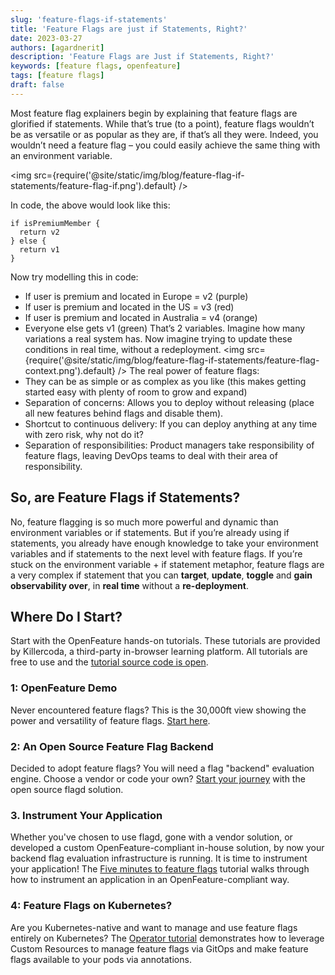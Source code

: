 ```yaml
---
slug: 'feature-flags-if-statements'
title: 'Feature Flags are just if Statements, Right?'
date: 2023-03-27
authors: [agardnerit]
description: 'Feature Flags are Just if Statements, Right?'
keywords: [feature flags, openfeature]
tags: [feature flags]
draft: false
---
```


Most feature flag explainers begin by explaining that feature flags are glorified if statements.
While that’s true (to a point), feature flags wouldn’t be as versatile or as popular as they are, if that’s all they were. Indeed, you wouldn’t need a feature flag – you could easily achieve the same thing with an environment variable.

<!--truncate-->

<img src={require('@site/static/img/blog/feature-flag-if-statements/feature-flag-if.png').default} />

In code, the above would look like this:

```shell
if isPremiumMember {
  return v2
} else {
  return v1
}
```
Now try modelling this in code:
- If user is premium and located in Europe = v2 (purple)
- If user is premium and located in the US = v3 (red)
- If user is premium and located in Australia = v4 (orange)
- Everyone else gets v1 (green)
That’s 2 variables. Imagine how many variations a real system has. Now imagine trying to update these conditions in real time, without a redeployment.
<img src={require('@site/static/img/blog/feature-flag-if-statements/feature-flag-context.png').default} />
The real power of feature flags:
- They can be as simple or as complex as you like (this makes getting started easy with plenty of room to grow and expand)
- Separation of concerns: Allows you to deploy without releasing (place all new features behind flags and disable them).
- Shortcut to continuous delivery: If you can deploy anything at any time with zero risk, why not do it?
- Separation of responsibilities: Product managers take responsibility of feature flags, leaving DevOps teams to deal with their area of responsibility.
## So, are Feature Flags if Statements?
No, feature flagging is so much more powerful and dynamic than environment variables or if statements. But if you’re already using if statements, you already have enough knowledge to take your environment variables and if statements to the next level with feature flags.
If you’re stuck on the environment variable + if statement metaphor, feature flags are a very complex if statement that you can **target**, **update**, **toggle** and **gain observability over**, in **real time** without a **re-deployment**.
## Where Do I Start?
Start with the OpenFeature hands-on tutorials.
These tutorials are provided by Killercoda, a third-party in-browser learning platform.
All tutorials are free to use and the [tutorial source code is open](https://github.com/open-feature/killercoda).
### 1: OpenFeature Demo
Never encountered feature flags?
This is the 30,000ft view showing the power and versatility of feature flags.
[Start here](https://bit.ly/openfeaturedemo).
### 2: An Open Source Feature Flag Backend
Decided to adopt feature flags?
You will need a flag "backend" evaluation engine.
Choose a vendor or code your own?
[Start your journey](https://bit.ly/openfeatureflagd) with the open source flagd solution.
### 3. Instrument Your Application
Whether you've chosen to use flagd, gone with a vendor solution, or developed a custom OpenFeature-compliant in-house solution, by now your backend flag evaluation infrastructure is running.
It is time to instrument your application!
The [Five minutes to feature flags](https://bit.ly/openfeature5mins) tutorial walks through how to instrument an application in an OpenFeature-compliant way.
### 4: Feature Flags on Kubernetes?
Are you Kubernetes-native and want to manage and use feature flags entirely on Kubernetes?
The [Operator tutorial](https://bit.ly/openfeatureopdemo) demonstrates how to leverage Custom Resources to manage feature flags via GitOps and make feature flags available to your pods via annotations.